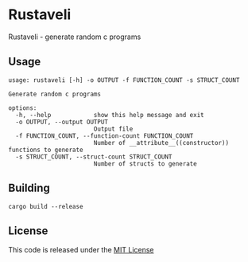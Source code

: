 # Rustaveli
Rustaveli - generate random c programs

## Usage
```
usage: rustaveli [-h] -o OUTPUT -f FUNCTION_COUNT -s STRUCT_COUNT

Generate random c programs

options:
  -h, --help            show this help message and exit
  -o OUTPUT, --output OUTPUT
                        Output file
  -f FUNCTION_COUNT, --function-count FUNCTION_COUNT
                        Number of __attribute__((constructor)) functions to generate
  -s STRUCT_COUNT, --struct-count STRUCT_COUNT
                        Number of structs to generate
```

## Building
```
cargo build --release
```

## License
This code is released under the [MIT License](./LICENSE)